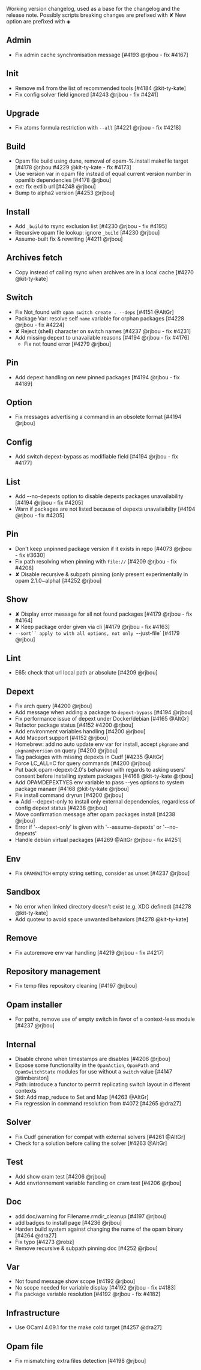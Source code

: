 Working version changelog, used as a base for the changelog and the release
note.
Possibly scripts breaking changes are prefixed with ✘
New option are prefixed with ◈

## Admin
  * Fix admin cache synchronisation message [#4193 @rjbou - fix #4167]

## Init
  * Remove m4 from the list of recommended tools [#4184 @kit-ty-kate]
  * Fix config solver field ignored [#4243 @rjbou - fix #4241]

## Upgrade
  * Fix atoms formula restriction with `--all` [#4221 @rjbou - fix #4218]

## Build
  * Opam file build using dune, removal of opam-%.install makefile target [#4178 @rjbou #4229 @kit-ty-kate - fix #4173]
  * Use version var in opam file instead of equal current version number in opamlib dependencies [#4178 @rjbou]
  * ext: fix extlib url [#4248 @rjbou]
  * Bump to alpha2 version [#4253 @rjbou]

## Install
  * Add `_build` to rsync exclusion list [#4230 @rjbou - fix #4195]
  * Recursive opam file lookup: ignore `_build` [#4230 @rjbou]
  * Assume-built fix & rewriting [#4211 @rjbou]

## Archives fetch
  * Copy instead of calling rsync when archives are in a local cache [#4270 @kit-ty-kate]

## Switch
  * Fix Not_found with `opam switch create . --deps` [#4151 @AltGr]
  * Package Var: resolve self `name` variable for orphan packages [#4228 @rjbou - fix #4224]
  * ✘ Reject (shell) character on switch names [#4237 @rjbou - fix #4231]
  * Add missing depext to unavailable reasons [#4194 @rjbou - fix #4176]
    * Fix not found error [#4279 @rjbou]


## Pin
  * Add depext handling on new pinned packages [#4194 @rjbou - fix #4189]

## Option
  * Fix messages advertising a command in an obsolete format [#4194 @rjbou]

## Config
  * Add switch depext-bypass as modifiable field [#4194 @rjbou - fix #4177]

## List
  * Add --no-depexts option to disable depexts packages unavailability [#4194 @rjbou - fix #4205]
  * Warn if packages are not listed because of depexts unavailaibilty [#4194 @rjbou - fix #4205]

## Pin
  * Don't keep unpinned package version if it exists in repo [#4073 @rjbou - fix #3630]
  * Fix path resolving when pinning with `file://` [#4209 @rjbou - fix #4208]
  * ✘ Disable recursive & subpath pinning (only present experimentally in opam 2.1.0~alpha) [#4252 @rjbou]

## Show
  * ✘ Display error message for all not found packages [#4179 @rjbou - fix #4164]
  * ✘ Keep package order given via cli [#4179 @rjbou - fix #4163]
  * `--sort`` apply to with all options, not only `--just-file` [#4179 @rjbou]

## Lint
  * E65: check that url local path ar absolute [#4209 @rjbou]

## Depext
  * Fix arch query [#4200 @rjbou]
  * Add message when adding a package to `depext-bypass` [#4194 @rjbou]
  * Fix performance issue of depext under Docker/debian [#4165 @AltGr]
  * Refactor package status [#4152 #4200 @rjbou]
  * Add environment variables handling [#4200 @rjbou]
  * Add Macport support [#4152 @rjbou]
  * Homebrew: add no auto update env var for install, accept `pkgname` and `pkgnam@version` on query [#4200 @rjbou]
  * Tag packages with missing depexts in Cudf [#4235 @AltGr]
  * Force LC_ALL=C for query commands [#4200 @rjbou]
  * Put back opam-depext-2.0's behaviour with regards to asking users' consent before installing system packages [#4168 @kit-ty-kate @rjbou]
  * Add OPAMDEPEXTYES env variable to pass --yes options to system package manaer [#4168 @kit-ty-kate @rjbou]
  * Fix install command dryrun [#4200 @rjbou]
  * ◈ Add --depext-only to install only external dependencies, regardless of config depext status [#4238 @rjbou]
  * Move confirmation message after opam packages install [#4238 @rjbou]
  * Error if '--depext-only' is given with '--assume-depexts' or '--no-depexts'
  * Handle debian virtual packages [#4269 @AltGr @rjbou - fix #4251]

## Env
  * Fix `OPAMSWITCH` empty string setting, consider as unset [#4237 @rjbou]

## Sandbox
  * No error when linked directory doesn't exist (e.g. XDG defined) [#4278 @kit-ty-kate]
  * Add quotew to avoid space unwanted behaviors [#4278 @kit-ty-kate]

## Remove
  * Fix autoremove env var handling [#4219 @rjbou - fix #4217]

## Repository management
  * Fix temp files repository cleaning [#4197 @rjbou]

## Opam installer
  * For paths, remove use of empty switch in favor of a context-less module [#4237 @rjbou]

## Internal
  * Disable chrono when timestamps are disables [#4206 @rjbou]
  * Expose some functionality in the `OpamAction`, `OpamPath` and `OpamSwitchState`
    modules for use without a `switch` value [#4147 @timberston]
  * Path: introduce a functor to permit replicating switch layout in different contexts
  * Std: Add map_reduce to Set and Map [#4263 @AltGr]
  * Fix regression in command resolution from #4072 [#4265 @dra27]

## Solver
  * Fix Cudf generation for compat with external solvers [#4261 @AltGr]
  * Check for a solution before calling the solver [#4263 @AltGr]

## Test
  * Add show cram test [#4206 @rjbou]
  * Add envrionnement variable handling on cram test [#4206 @rjbou]

## Doc
  * add doc/warning for  Filename.rmdir_cleanup [#4197 @rjbou]
  * add badges to install page [#4236 @rjbou]
  * Harden build system against changing the name of the opam binary [#4264 @dra27]
  * Fix typo [#4273 @robz]
  * Remove recursive & subpath pinning doc [#4252 @rjbou]

## Var
  * Not found message show scope [#4192 @rjbou]
  * No scope needed for variable display [#4192 @rjbou - fix #4183]
  * Fix package variable resolution [#4192 @rjbou - fix #4182]

## Infrastructure
  * Use OCaml 4.09.1 for the make cold target [#4257 @dra27]

## Opam file
  * Fix mismatching extra files detection [#4198 @rjbou]
